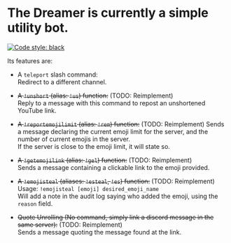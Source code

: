 # The Dreamer is currently a simple utility bot.

[![Code style: black](https://img.shields.io/badge/code%20style-black-000000.svg)](https://github.com/psf/black)

Its features are:
- A `teleport` slash command:  
Redirect to a different channel.
- ~~A `!unshort` (alias: `!us`) function:~~ (TODO: Reimplement)    
Reply to a message with this command to repost an unshortened YouTube link.
- ~~A `!reportemojilimit` (alias: `!rem`) function:~~ (TODO: Reimplement)
Sends a message declaring the current emoji limit for the server, and the number of current emojis in the server.  
If the server is close to the emoji limit, it will state so.
- ~~A `!getemojilink` (alias: `!gel`) function:~~ (TODO: Reimplement)  
Sends a message containing a clickable link to the emoji provided.
- ~~A `!emojisteal` (aliases: `!esteal`, `!es`) function:~~ (TODO: Reimplement)    
Usage: `!emojisteal [emoji] desired_emoji_name`  
Will add a note in the audit log saying who added the emoji, using the `reason` field.

- ~~Quote Unrolling (No command, simply link a discord message in the same server):~~  (TODO: Reimplement)  
Sends a message quoting the message found at the link.
